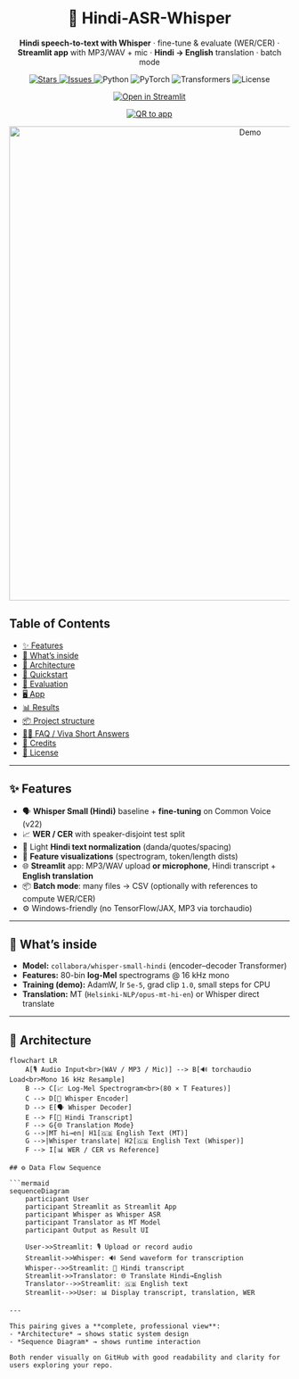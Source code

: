 <!-- HERO -->
<div align="center">
  <h1>🎤 Hindi-ASR-Whisper</h1>
  <p><b>Hindi speech-to-text with Whisper</b> · fine-tune & evaluate (WER/CER) · <b>Streamlit app</b> with MP3/WAV + mic · <b>Hindi → English</b> translation · batch mode</p>

  <!-- Badges -->
  <p>
    <a href="https://github.com/Scorpy-ansh/Hindi-asr-whisper/stargazers">
      <img alt="Stars" src="https://img.shields.io/github/stars/Scorpy-ansh/Hindi-asr-whisper?style=flat&color=ffd166">
    </a>
    <a href="https://github.com/Scorpy-ansh/Hindi-asr-whisper/issues">
      <img alt="Issues" src="https://img.shields.io/github/issues/Scorpy-ansh/Hindi-asr-whisper?style=flat&color=ef476f">
    </a>
    <img alt="Python" src="https://img.shields.io/badge/python-3.10–3.12-118ab2">
    <img alt="PyTorch" src="https://img.shields.io/badge/PyTorch-2.x-ef3d60">
    <img alt="Transformers" src="https://img.shields.io/badge/Transformers-🤗-9b5de5">
    <img alt="License" src="https://img.shields.io/badge/license-MIT-06d6a0">
  </p>

  <!-- ONE-CLICK LIVE APP BUTTON (BIG) -->
  <p>
    <a href="https://hindi-asr-whisper.streamlit.app/" target="_blank">
      <img src="https://img.shields.io/badge/OPEN%20IN%20STREAMLIT-FF4B4B?style=for-the-badge&logo=streamlit&logoColor=white" alt="Open in Streamlit">
    </a>
  </p>

  <!-- Optional QR for slides / mobile users -->
  <p>
    <a href="https://hindi-asr-whisper.streamlit.app/" target="_blank">
      <img src="https://api.qrserver.com/v1/create-qr-code/?size=180x180&data=https://hindi-asr-whisper.streamlit.app/" alt="QR to app">
    </a>
  </p>

  <!-- Demo GIF (add later at docs/demo.gif) -->
  <img src="docs/demo.gif" alt="Demo" width="850">
</div>


## Table of Contents
- [✨ Features](#-features)
- [🧠 What’s inside](#-whats-inside)
- [🧩 Architecture](#-architecture)
- [🚀 Quickstart](#-quickstart)
- [🧪 Evaluation](#-evaluation)
- [🖥️ App](#️-app)
- [📊 Results](#-results)
- [📦 Project structure](#-project-structure)
- [🙋‍♀️ FAQ / Viva Short Answers](#️-faq--viva-short-answers)
- [🙏 Credits](#-credits)
- [📝 License](#-license)

---

## ✨ Features
- 🗣️ **Whisper Small (Hindi)** baseline + **fine-tuning** on Common Voice (v22)
- 📈 **WER / CER** with speaker-disjoint test split
- 🧰 Light **Hindi text normalization** (danda/quotes/spacing)
- 🧪 **Feature visualizations** (spectrogram, token/length dists)
- 🌐 **Streamlit** app: MP3/WAV upload **or microphone**, Hindi transcript + **English translation**
- 📦 **Batch mode**: many files → CSV (optionally with references to compute WER/CER)
- ⚙️ Windows-friendly (no TensorFlow/JAX, MP3 via torchaudio)

---

## 🧠 What’s inside
- **Model:** `collabora/whisper-small-hindi` (encoder–decoder Transformer)  
- **Features:** 80-bin **log-Mel** spectrograms @ 16 kHz mono  
- **Training (demo):** AdamW, lr `5e-5`, grad clip `1.0`, small steps for CPU  
- **Translation:** MT (`Helsinki-NLP/opus-mt-hi-en`) or Whisper direct translate

---

## 🧩 Architecture

```mermaid
flowchart LR
    A[🎙️ Audio Input<br>(WAV / MP3 / Mic)] --> B[🔊 torchaudio Load<br>Mono 16 kHz Resample]
    B --> C[📈 Log-Mel Spectrogram<br>(80 × T Features)]
    C --> D[🧠 Whisper Encoder]
    D --> E[🗣️ Whisper Decoder]
    E --> F[📝 Hindi Transcript]
    F --> G{🌐 Translation Mode}
    G -->|MT hi→en| H1[🇬🇧 English Text (MT)]
    G -->|Whisper translate| H2[🇬🇧 English Text (Whisper)]
    F --> I[📊 WER / CER vs Reference]

## ⚙️ Data Flow Sequence

```mermaid
sequenceDiagram
    participant User
    participant Streamlit as Streamlit App
    participant Whisper as Whisper ASR
    participant Translator as MT Model
    participant Output as Result UI

    User->>Streamlit: 🎙 Upload or record audio
    Streamlit->>Whisper: 🔊 Send waveform for transcription
    Whisper-->>Streamlit: 📝 Hindi transcript
    Streamlit->>Translator: 🌐 Translate Hindi→English
    Translator-->>Streamlit: 🇬🇧 English text
    Streamlit-->>User: 📊 Display transcript, translation, WER

---

This pairing gives a **complete, professional view**:
- *Architecture* → shows static system design  
- *Sequence Diagram* → shows runtime interaction  

Both render visually on GitHub with good readability and clarity for users exploring your repo.
